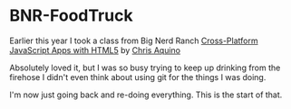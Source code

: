 BNR-FoodTruck
=============

Earlier this year I took a class from Big Nerd Ranch [Cross-Platform JavaScript Apps with HTML5](https://training.bignerdranch.com/classes/cross-platform-javascript-apps-with-html5) by [Chris Aquino](https://twitter.com/radishmouse)

Absolutely loved it, but I was so busy trying to keep up drinking from the firehose I didn't even think about using git for the things I was doing.

I'm now just going back and re-doing everything. This is the start of that.